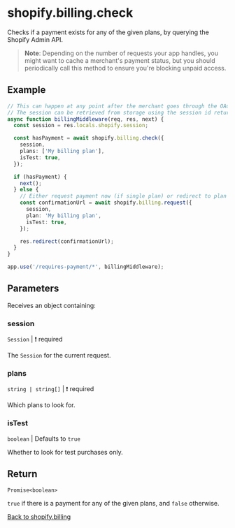 # shopify.billing.check

Checks if a payment exists for any of the given plans, by querying the Shopify Admin API.

> **Note**: Depending on the number of requests your app handles, you might want to cache a merchant's payment status, but you should periodically call this method to ensure you're blocking unpaid access.

## Example

```ts
// This can happen at any point after the merchant goes through the OAuth process, as long as there is a session object
// The session can be retrieved from storage using the session id returned from shopify.session.getCurrentId
async function billingMiddleware(req, res, next) {
  const session = res.locals.shopify.session;

  const hasPayment = await shopify.billing.check({
    session,
    plans: ['My billing plan'],
    isTest: true,
  });

  if (hasPayment) {
    next();
  } else {
    // Either request payment now (if single plan) or redirect to plan selection page (if multiple plans available), e.g.
    const confirmationUrl = await shopify.billing.request({
      session,
      plan: 'My billing plan',
      isTest: true,
    });

    res.redirect(confirmationUrl);
  }
}

app.use('/requires-payment/*', billingMiddleware);
```

## Parameters

Receives an object containing:

### session

`Session` | :exclamation: required

The `Session` for the current request.

### plans

`string | string[]` | :exclamation: required

Which plans to look for.

### isTest

`boolean` | Defaults to `true`

Whether to look for test purchases only.

## Return

`Promise<boolean>`

`true` if there is a payment for any of the given plans, and `false` otherwise.

[Back to shopify.billing](./README.md)
